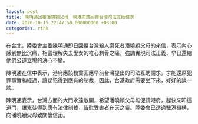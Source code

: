 ```yaml
---
layout: post
title: 陳明通回覆潘曉穎父母　稱港府應回覆台灣司法互助請求
date: 2020-10-15 22:47:50.000000000 +08:00
categories: rthk
---
```


在台北，陸委會主委陳明通即日回覆台灣殺人案死者潘曉穎父母的來信，表示內心感到無比沉痛，相當理解失去愛女的椎心刺骨之痛，強調實現司法正義、早日還給他們公道立場的決心不變。

陳明通在信中表示，港府應該務實回應早前台灣提出的司法互助請求，才能還原犯罪事實和經過，讓疑犯得到應有的制裁，因此，台港政府需要坐下來，好好的談一談。

陳明通表示，台灣方面的大門永遠敞開，希望潘曉穎父母能促請港府，趕快來叩這道門，讓兇徒得到應有法律制裁，告慰受害者在天之靈。陸委會已透過駐港機構，向潘曉穎父母致關懷信函。
